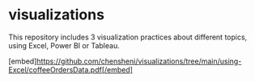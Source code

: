 # visualizations

This repository includes 3 visualization practices about different topics, using Excel, Power BI or Tableau.

[embed]https://github.com/chensheni/visualizations/tree/main/using-Excel/coffeeOrdersData.pdf[/embed]

